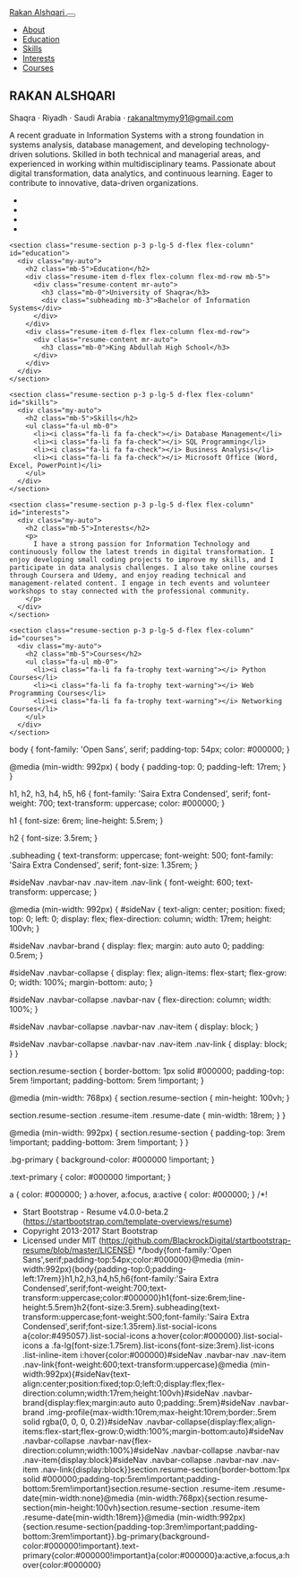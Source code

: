 <!DOCTYPE html>
<html lang="en">

<head>
  <meta charset="utf-8" />
  <meta name="viewport" content="width=device-width, initial-scale=1, shrink-to-fit=no" />
  <meta name="description" content="" />
  <meta name="author" content="" />
  <title>CV - Rakan Alshqari</title>

  <!-- Bootstrap core CSS -->
  <link href="vendor/bootstrap/css/bootstrap.min.css" rel="stylesheet" />

  <!-- Fonts -->
  <link href="https://fonts.googleapis.com/css?family=Saira+Extra+Condensed:100,900" rel="stylesheet" />
  <link href="https://fonts.googleapis.com/css?family=Open+Sans:300,800" rel="stylesheet" />
  <link href="vendor/devicons/css/devicons.min.css" rel="stylesheet" />
  <link href="vendor/simple-line-icons/css/simple-line-icons.css" rel="stylesheet" />
  <link href="css/resume.min.css" rel="stylesheet" />
</head>

<body id="page-top">
  <nav class="navbar navbar-expand-lg navbar-dark bg-primary fixed-top" id="sideNav">
    <a class="navbar-brand js-scroll-trigger" href="#page-top">
      <span class="d-block d-lg-none">Rakan Alshqari</span>
      <span class="d-none d-lg-block"></span>
    </a>
    <button class="navbar-toggler" type="button" data-toggle="collapse" data-target="#navbarSupportedContent"
      aria-controls="navbarSupportedContent" aria-expanded="false" aria-label="Toggle navigation">
      <span class="navbar-toggler-icon"></span>
    </button>
    <div class="collapse navbar-collapse" id="navbarSupportedContent">
      <ul class="navbar-nav">
        <li class="nav-item"><a class="nav-link js-scroll-trigger" href="#about">About</a></li>
        <li class="nav-item"><a class="nav-link js-scroll-trigger" href="#education">Education</a></li>
        <li class="nav-item"><a class="nav-link js-scroll-trigger" href="#skills">Skills</a></li>
        <li class="nav-item"><a class="nav-link js-scroll-trigger" href="#interests">Interests</a></li>
        <li class="nav-item"><a class="nav-link js-scroll-trigger" href="#courses">Courses</a></li>
      </ul>
    </div>
  </nav>

  <div class="container-fluid p-0">
    <section class="resume-section p-3 p-lg-5 d-flex d-column" id="about">
      <div class="my-auto">
        <h1 class="mb-0">RAKAN <span class="text-primary">ALSHQARI</span></h1>
        <div class="subheading mb-5">Shaqra · Riyadh · Saudi Arabia ·
          <a href="mailto:rakanaltmymy91@gmail.com">rakanaltmymy91@gmail.com</a>
        </div>
        <p class="mb-5">
          A recent graduate in Information Systems with a strong foundation in systems analysis, database management, and developing technology-driven solutions. Skilled in both technical and managerial areas, and experienced in working within multidisciplinary teams. Passionate about digital transformation, data analytics, and continuous learning. Eager to contribute to innovative, data-driven organizations.
        </p>
        <ul class="list-inline list-social-icons mb-0">
          <li class="list-inline-item"><a href="#"><span class="fa-stack fa-lg"><i class="fa fa-circle fa-stack-2x"></i><i
                  class="fa fa-facebook fa-stack-1x fa-inverse"></i></span></a></li>
          <li class="list-inline-item"><a href="#"><span class="fa-stack fa-lg"><i class="fa fa-circle fa-stack-2x"></i><i
                  class="fa fa-twitter fa-stack-1x fa-inverse"></i></span></a></li>
          <li class="list-inline-item"><a href="#"><span class="fa-stack fa-lg"><i class="fa fa-circle fa-stack-2x"></i><i
                  class="fa fa-linkedin fa-stack-1x fa-inverse"></i></span></a></li>
          <li class="list-inline-item"><a href="#"><span class="fa-stack fa-lg"><i class="fa fa-circle fa-stack-2x"></i><i
                  class="fa fa-github fa-stack-1x fa-inverse"></i></span></a></li>
        </ul>
      </div>
    </section>

    <section class="resume-section p-3 p-lg-5 d-flex flex-column" id="education">
      <div class="my-auto">
        <h2 class="mb-5">Education</h2>
        <div class="resume-item d-flex flex-column flex-md-row mb-5">
          <div class="resume-content mr-auto">
            <h3 class="mb-0">University of Shaqra</h3>
            <div class="subheading mb-3">Bachelor of Information Systems</div>
          </div>
        </div>
        <div class="resume-item d-flex flex-column flex-md-row">
          <div class="resume-content mr-auto">
            <h3 class="mb-0">King Abdullah High School</h3>
          </div>
        </div>
      </div>
    </section>

    <section class="resume-section p-3 p-lg-5 d-flex flex-column" id="skills">
      <div class="my-auto">
        <h2 class="mb-5">Skills</h2>
        <ul class="fa-ul mb-0">
          <li><i class="fa-li fa fa-check"></i> Database Management</li>
          <li><i class="fa-li fa fa-check"></i> SQL Programming</li>
          <li><i class="fa-li fa fa-check"></i> Business Analysis</li>
          <li><i class="fa-li fa fa-check"></i> Microsoft Office (Word, Excel, PowerPoint)</li>
        </ul>
      </div>
    </section>

    <section class="resume-section p-3 p-lg-5 d-flex flex-column" id="interests">
      <div class="my-auto">
        <h2 class="mb-5">Interests</h2>
        <p>
          I have a strong passion for Information Technology and continuously follow the latest trends in digital transformation. I enjoy developing small coding projects to improve my skills, and I participate in data analysis challenges. I also take online courses through Coursera and Udemy, and enjoy reading technical and management-related content. I engage in tech events and volunteer workshops to stay connected with the professional community.
        </p>
      </div>
    </section>

    <section class="resume-section p-3 p-lg-5 d-flex flex-column" id="courses">
      <div class="my-auto">
        <h2 class="mb-5">Courses</h2>
        <ul class="fa-ul mb-0">
          <li><i class="fa-li fa fa-trophy text-warning"></i> Python Courses</li>
          <li><i class="fa-li fa fa-trophy text-warning"></i> Web Programming Courses</li>
          <li><i class="fa-li fa fa-trophy text-warning"></i> Networking Courses</li>
        </ul>
      </div>
    </section>
  </div>

  <!-- Bootstrap core JavaScript -->
  <script src="vendor/jquery/jquery.min.js"></script>
  <script src="vendor/bootstrap/js/bootstrap.bundle.min.js"></script>

  <!-- Plugin JavaScript -->
  <script src="vendor/jquery-easing/jquery.easing.min.js"></script>

  <!-- Custom scripts -->
  <script src="js/resume.min.js"></script>
</body>

</html>
body {
  font-family: 'Open Sans', serif;
  padding-top: 54px;
  color: #000000;
}

@media (min-width: 992px) {
  body {
    padding-top: 0;
    padding-left: 17rem;
  }
}

h1,
h2,
h3,
h4,
h5,
h6 {
  font-family: 'Saira Extra Condensed', serif;
  font-weight: 700;
  text-transform: uppercase;
  color: #000000;
}

h1 {
  font-size: 6rem;
  line-height: 5.5rem;
}

h2 {
  font-size: 3.5rem;
}

.subheading {
  text-transform: uppercase;
  font-weight: 500;
  font-family: 'Saira Extra Condensed', serif;
  font-size: 1.35rem;
}

#sideNav .navbar-nav .nav-item .nav-link {
  font-weight: 600;
  text-transform: uppercase;
}

@media (min-width: 992px) {
  #sideNav {
    text-align: center;
    position: fixed;
    top: 0;
    left: 0;
    display: flex;
    flex-direction: column;
    width: 17rem;
    height: 100vh;
  }

  #sideNav .navbar-brand {
    display: flex;
    margin: auto auto 0;
    padding: 0.5rem;
  }

  #sideNav .navbar-collapse {
    display: flex;
    align-items: flex-start;
    flex-grow: 0;
    width: 100%;
    margin-bottom: auto;
  }

  #sideNav .navbar-collapse .navbar-nav {
    flex-direction: column;
    width: 100%;
  }

  #sideNav .navbar-collapse .navbar-nav .nav-item {
    display: block;
  }

  #sideNav .navbar-collapse .navbar-nav .nav-item .nav-link {
    display: block;
  }
}

section.resume-section {
  border-bottom: 1px solid #000000;
  padding-top: 5rem !important;
  padding-bottom: 5rem !important;
}

@media (min-width: 768px) {
  section.resume-section {
    min-height: 100vh;
  }

  section.resume-section .resume-item .resume-date {
    min-width: 18rem;
  }
}

@media (min-width: 992px) {
  section.resume-section {
    padding-top: 3rem !important;
    padding-bottom: 3rem !important;
  }
}

.bg-primary {
  background-color: #000000 !important;
}

.text-primary {
  color: #000000 !important;
}

a {
  color: #000000;
}
a:hover,
a:focus,
a:active {
  color: #000000;
}
/*!
 * Start Bootstrap - Resume v4.0.0-beta.2 (https://startbootstrap.com/template-overviews/resume)
 * Copyright 2013-2017 Start Bootstrap
 * Licensed under MIT (https://github.com/BlackrockDigital/startbootstrap-resume/blob/master/LICENSE)
 */body{font-family:'Open Sans',serif;padding-top:54px;color:#000000}@media (min-width:992px){body{padding-top:0;padding-left:17rem}}h1,h2,h3,h4,h5,h6{font-family:'Saira Extra Condensed',serif;font-weight:700;text-transform:uppercase;color:#000000}h1{font-size:6rem;line-height:5.5rem}h2{font-size:3.5rem}.subheading{text-transform:uppercase;font-weight:500;font-family:'Saira Extra Condensed',serif;font-size:1.35rem}.list-social-icons a{color:#495057}.list-social-icons a:hover{color:#000000}.list-social-icons a .fa-lg{font-size:1.75rem}.list-icons{font-size:3rem}.list-icons .list-inline-item i:hover{color:#000000}#sideNav .navbar-nav .nav-item .nav-link{font-weight:600;text-transform:uppercase}@media (min-width:992px){#sideNav{text-align:center;position:fixed;top:0;left:0;display:flex;flex-direction:column;width:17rem;height:100vh}#sideNav .navbar-brand{display:flex;margin:auto auto 0;padding:.5rem}#sideNav .navbar-brand .img-profile{max-width:10rem;max-height:10rem;border:.5rem solid rgba(0, 0, 0, 0.2)}#sideNav .navbar-collapse{display:flex;align-items:flex-start;flex-grow:0;width:100%;margin-bottom:auto}#sideNav .navbar-collapse .navbar-nav{flex-direction:column;width:100%}#sideNav .navbar-collapse .navbar-nav .nav-item{display:block}#sideNav .navbar-collapse .navbar-nav .nav-item .nav-link{display:block}}section.resume-section{border-bottom:1px solid #000000;padding-top:5rem!important;padding-bottom:5rem!important}section.resume-section .resume-item .resume-date{min-width:none}@media (min-width:768px){section.resume-section{min-height:100vh}section.resume-section .resume-item .resume-date{min-width:18rem}}@media (min-width:992px){section.resume-section{padding-top:3rem!important;padding-bottom:3rem!important}}.bg-primary{background-color:#000000!important}.text-primary{color:#000000!important}a{color:#000000}a:active,a:focus,a:hover{color:#000000}
